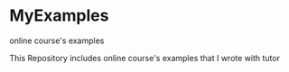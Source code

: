 # MyExamples
online course's examples

This Repository includes online course's examples that I wrote with tutor
